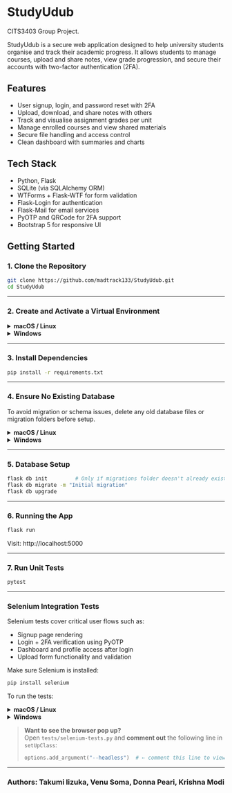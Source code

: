 # StudyUdub
CITS3403 Group Project.

StudyUdub is a secure web application designed to help university students organise and track their academic progress. It allows students to manage courses, upload and share notes, view grade progression, and secure their accounts with two-factor authentication (2FA).

## Features

- User signup, login, and password reset with 2FA
- Upload, download, and share notes with others
- Track and visualise assignment grades per unit
- Manage enrolled courses and view shared materials
- Secure file handling and access control
- Clean dashboard with summaries and charts

## Tech Stack

- Python, Flask
- SQLite (via SQLAlchemy ORM)
- WTForms + Flask-WTF for form validation
- Flask-Login for authentication
- Flask-Mail for email services
- PyOTP and QRCode for 2FA support
- Bootstrap 5 for responsive UI

## Getting Started

### 1. Clone the Repository

```bash
git clone https://github.com/madtrack133/StudyUdub.git
cd StudyUdub
```

---

### 2. Create and Activate a Virtual Environment

<details>
<summary><strong>macOS / Linux</strong></summary>

```bash
python3 -m venv venv
source venv/bin/activate
```

</details>

<details>
<summary><strong>Windows</strong></summary>

```cmd
python -m venv venv
venv\Scripts\activate
```

</details>

---

### 3. Install Dependencies

```bash
pip install -r requirements.txt
```

---

### 4. Ensure No Existing Database

To avoid migration or schema issues, delete any old database files or migration folders before setup.

<details>
<summary><strong>macOS / Linux</strong></summary>

```bash
rm -f StudyUdub_V2.db
rm -rf migrations/
```

</details>

<details>
<summary><strong>Windows</strong></summary>

```cmd
del StudyUdub_V2.db
rmdir /s /q migrations
```

</details>

---

### 5. Database Setup

```bash
flask db init         # Only if migrations folder doesn't already exist
flask db migrate -m "Initial migration"
flask db upgrade
```

---

### 6. Running the App

```bash
flask run
```

Visit: http://localhost:5000

---

### 7. Run Unit Tests

```bash
pytest
```

---

### Selenium Integration Tests

Selenium tests cover critical user flows such as:

- Signup page rendering
- Login + 2FA verification using PyOTP
- Dashboard and profile access after login
- Upload form functionality and validation

Make sure Selenium is installed:

```bash
pip install selenium
```

To run the tests:

<details>
<summary><strong>macOS / Linux</strong></summary>

```bash
python3 -m unittest tests/selenium-tests.py
```

</details>

<details>
<summary><strong>Windows</strong></summary>

```cmd
python -m unittest tests/selenium-tests.py
```

</details>

>  **Want to see the browser pop up?**  
> Open `tests/selenium-tests.py` and **comment out** the following line in `setUpClass`:
>
> ```python
> options.add_argument("--headless")  # ← comment this line to view the browser
> ```

---



### Authors: Takumi Iizuka, Venu Soma, Donna Peari, Krishna Modi
